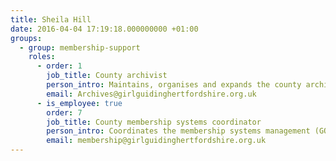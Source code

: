 ```yaml
---
title: Sheila Hill
date: 2016-04-04 17:19:18.000000000 +01:00
groups:
  - group: membership-support
    roles:
      - order: 1
        job_title: County archivist
        person_intro: Maintains, organises and expands the county archives covering the history of guiding in Hertfordshire. 
        email: Archives@girlguidinghertfordshire.org.uk
      - is_employee: true
        order: 7
        job_title: County membership systems coordinator
        person_intro: Coordinates the membership systems management (GO) within Hertfordshire. Aiding and assisting GO users to navigate the system to effectively undertake tasks within their role. Keeping members and volunteers updated on system, procedure and policy changes. 
        email: membership@girlguidinghertfordshire.org.uk
---
```

